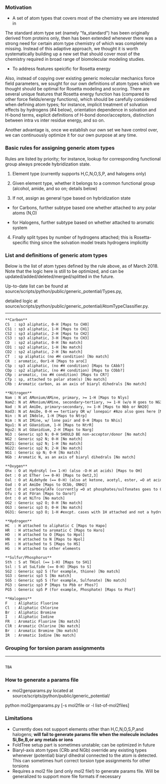 ### Motivation
* A set of atom types that covers most of the chemistry we are interested in

The standard atom type set (namely "fa_standard") has been originally derived from proteins only, then has been extended whenever there was a strong need for certain atom type chemistry of which was completely missing. Instead of this adaptive approach, we thought it is worth systematically building up a new set that should cover most of the chemistry required in broad range of biomolecular modeling studies.

* To address features speicific for Rosetta energy

Also, instead of copying over existing generic molecular mechanics force field parameters, we sought for our own definitions of atom types which we thought should be optimal for Rosetta modeling and scoring. There are several unique features that Rosetta energy function has (compared to other force fields/energy functions), which should be carefully considered when defining atom types; for instance, implicit treatment of solvation effects by hydrogens (#4 below), orientation dependence in solvation and H-bond terms, explicit definitions of H-bond donor/acceptors, distinction between intra vs inter residue energy, and so on. 

Another advantage is, once we establish our own set we have control over, we can continuously optimize it for our own purpose at any time.

### Basic rules for assigning generic atom types
Rules are listed by priority; for instance, lookup for corresponding functional group always precede hybridization state. 

1. Element type (currently supports H,C,N,O,S,P, and halogens only)

2. Given element type, whether it belongs to a common functional group (alcohol, amide, and so on; details below)

3. If not, assign as general type based on hybridization state

- for Carbons, further subtype based one whether attached to any polar atoms (N,O)

- for Halogens, further subtype based on whether attached to aromatic system

4. Finally split types by number of hydrogens attached; this is Rosetta-specific thing since the solvation model treats hydrogens implicitly

### List and definitions of generic atom types
Below is the list of atom types defined by the rule above, as of March 2018. Note that the logic here is still to be optimized, and can be updated/added/deleted/merged/splitted in the future.

Up-to-date list can be found at source/scripts/python/public/generic_potential/Types.py,

detailed logic at source/scripts/python/public/generic_potential/AtomTypeClassifier.py.

-------------------------------------

```html
**Carbon**
CS  : sp3 aliphatic, 0-H [Maps to CH0] 
CS1 : sp3 aliphatic, 1-H [Maps to CH1]
CS2 : sp3 aliphatic, 2-H [Maps to CH2]
CS3 : sp3 aliphatic, 3-H [Maps to CH3]
CD  : sp2 aliphatic, 0-H [No match]
CD1 : sp2 aliphatic, 1-H [No match]
CD2 : sp2 aliphatic, 2-H [No match]
CT  : sp aliphatic (no #H condition) [No match]
CR  : aromatic, 0or1-H [Maps to aroC]
CSp : sp3 aliphatic, (no #H condition) [Maps to CAbb?] 
CDp : sp2 aliphatic, (no #H condition) [Maps to CObb?] 
CRp : aromatic, (no #H condition) [Maps to CR?] 
CTp : sp, attached to polar atom(s) [No match] 
CRb : Aromatic carbon, as an axis of biaryl dihedrals [No match] 

**Nitrogen**
Nam : N at AMonium/AMine, primary, >= 1-H [Maps to Nlys] 
Nam2: N at AMonium/AMine, secondary~tertiary, >= 1-H (w/o H goes to NG3) [No match] 
Nad : N at AmiDe, primary~secondary, >= 1-H [Maps to Nbb or NH2O] 
Nad3: N at AmiDe, 0-H == tertiary OR w/ lonepair #Azo also goes here [Maps to Npro] 
Nin : N at INdole, 1-H [Maps to Ntrp] 
Nim : N at IMine, w/ lone pair and 0-H [Maps to Nhis]
Ngu1: N at GUanidium, 1-H [Maps to NtrR]
Ngu2: N at GUanidium, 2-H [Maps to Narg]
NG3 : Generic sp3 N; 0-H SHOULD BE non-acceptor/donor [No match]
NG2 : Generic sp2 N; 0-H [No match]
NG21: Generic sp2 N; 1-H [No match]
NG22: Generic sp2 N; 2-H [No match]
NG1 : Generic sp N; 0-H [No match]
NGb : Aromatic N, as an axis of biaryl dihedrals [No match]

**Oxygen**
Ohx : O at HydroXyl (== 1-H) (also -O-H at acids) [Maps to OH]
Oet : O at ETher (== 0-H) [Maps to Oet2,3]
Oal : O at ALdehyde (== 0-H) (also at ketone, acetyl, ester, =O at acids) [No match]
Oad : O at AmiDe [Maps to OCbb, ONH2]
Oat : O at carboxylATe (currently =O at phosphates/sulfonates goes to Oal)
Ofu : O at FUran [Maps to Oaro?]
Ont : O at NiTro [No match]
OG2 : Generic sp2 O; 0-H [No match]
OG3 : Generic sp3 O; 0-H [No match]
OG31: Generic sp3 O; 1-H #excpt. cases with 1H attached and not a hydroxyl [No match]

**Hydrogen**
HC  : H attached to aliphatic C [Maps to Hapo]
HR  : H attached to aromatic C [Maps to Haro]
HO  : H attached to O [Maps to Hpol]
HN  : H attached to N [Maps to Hpol]
HS  : H attached to S [Maps to HS]
HG  : H attached to other elements

**Sulfur/Phosphorus**
Sth : S at THiol (== 1-H) [Maps to SH1]
Ssl : S at SuLfide (== 0-H) [Maps to S]
SG2 : Generic sp2 S (for example, thione) [No match]
SG3 : Generic sp3 S [No match]
SG5 : Generic sp5 S (for example, Sulfonate) [No match]
PG3 : Generic sp3 P [Maps to Pbb or Phos?]
PG5 : Generic sp5 P (for example, Phosphate) [Maps to Pha?]

**Halogens**
F   : Aliphatic Fluorine
Cl  : Aliphatic Chlorine
Br  : Aliphatic Bromine
I   : Aliphatic Iodine
FR  : Aromatic Fluorine [No match]
ClR : Aromatic Chlorine [No match]
Br  : Aromatic Bromine [No match]
IR  : Aromatic Iodine [No match]

```

### Grouping for torsion param assignments
-------------------------------------

```html

TBA

```

### How to generate a params file
* mol2genparams.py
located at source/scripts/python/public/generic_potential/

python mol2genparams.py [-s mol2file or -l list-of-mol2files]

### Limitations
- Currently does not support elements other than H,C,N,O,S,P,and halogens; **will fail to generate params file when the molecule includes Si,Be,B,or any metals or ions**
- FoldTree setup part is sometimes unstable; can be optimized in future
- Biaryl-axis atom types (CRb and NGb) override any existing types whenever (potential) biaryl dihedral connected to the atom is detected. This can sometimes hurt correct torsion type assignments for other torsions
- Requires a mol2 file (and only mol2 file!) to generate params file. Will be generalized to support more file formats if necessary

